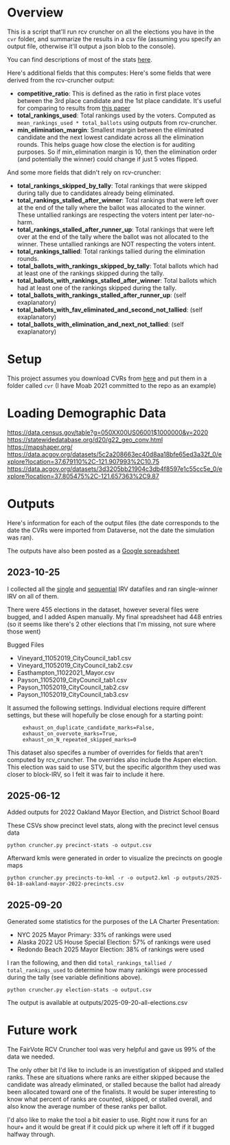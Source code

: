# Overview
This is a script that'll run rcv cruncher on all the elections you have in the `cvr` folder, and summarize the results in a csv file (assuming you specify an output file, otherwise it'll output a json blob to the console).

You can find descriptions of most of the stats [here](https://rcv-cruncher.readthedocs.io/en/latest/statistics.html).

Here's additional fields that this computes:
Here's some fields that were derived from the rcv-cruncher output:
 * **competitive_ratio**: This is defined as the ratio in first place votes between the 3rd place candidate and the 1st place candidate. It's useful for comparing to results from [this paper](https://www.researchgate.net/publication/258164743_Frequency_of_monotonicity_failure_under_Instant_Runoff_Voting_Estimates_based_on_a_spatial_model_of_elections)
 * **total_rankings_used**: Total rankings used by the voters. Computed as ``mean_rankings_used * total_ballots`` using outputs from rcv-cruncher.
 * **min_elimination_margin**: Smallest margin between the eliminated candidate and the next lowest candidate across all the elimination rounds. This helps guage how close the election is for auditing purposes. So if min_elimination margin is 10, then the elimination order (and potentially the winner) could change if just 5 votes flipped. 

 And some more fields that didn't rely on rcv-cruncher:
 * **total_rankings_skipped_by_tally**: Total rankings that were skipped during tally due to candidates already being eliminated. 
 * **total_rankings_stalled_after_winner**: Total rankings that were left over at the end of the tally where the ballot was allocated to the winner. These untallied rankings are respecting the voters intent per later-no-harm. 
 * **total_rankings_stalled_after_runner_up**: Total rankings that were left over at the end of the tally where the ballot was not allocated to the winner. These untallied rankings are NOT respecting the voters intent.
 * **total_rankings_tallied**: Total rankings tallied during the elimination rounds.
 * **total_ballots_with_rankings_skipped_by_tally**: Total ballots which had at least one of the rankings skipped during the tally.
 * **total_ballots_with_rankings_stalled_after_winner**: Total ballots which had at least one of the rankings skipped during the tally.
 * **total_ballots_with_rankings_stalled_after_runner_up**: (self exaplanatory)
 * **total_ballots_with_fav_eliminated_and_second_not_tallied**: (self exaplanatory)
 * **total_ballots_with_elimination_and_next_not_tallied**: (self exaplanatory)

# Setup

This project assumes you download CVRs from [here](https://dataverse.harvard.edu/dataverse/rcv_cvrs) and put them in a folder called `cvr` (I have Moab 2021 committed to the repo as an example)

# Loading Demographic Data

https://data.census.gov/table?g=050XX00US06001$1000000&y=2020
https://statewidedatabase.org/d20/g22_geo_conv.html
https://mapshaper.org/
https://data.acgov.org/datasets/5c2a208663ec40d8aa18bfe65ed3a32f_0/explore?location=37.679110%2C-121.907993%2C10.75
https://data.acgov.org/datasets/3d3205bb21904c3db4f8597e1c55cc5e_0/explore?location=37.805475%2C-121.657363%2C9.87


# Outputs

Here's information for each of the output files (the date corresponds to the date the CVRs were imported from Dataverse, not the date the simulation was ran).

The outputs have also been posted as a [Google spreadsheet](https://docs.google.com/spreadsheets/d/1iMa8Gw6-7Nu06JMKAstaMd7U3GwrCSUn3hfHoepCUAw/edit?usp=sharing)

## 2023-10-25

I collected all the [single](https://dataverse.harvard.edu/dataset.xhtml?persistentId=doi:10.7910/DVN/AMK8PJ) and [sequential](https://dataverse.harvard.edu/dataset.xhtml?persistentId=doi:10.7910/DVN/04LOQX) IRV datafiles and ran single-winner IRV on all of them.

There were 455 elections in the dataset, however several files were bugged, and I added Aspen manually. My final spreadsheet had 448 entries (so it seems like there's 2 other elections that I'm missing, not sure where those went)

Bugged Files
* Vineyard_11052019_CityCouncil_tab1.csv
* Vineyard_11052019_CityCouncil_tab2.csv
* Easthampton_11022021_Mayor.csv
* Payson_11052019_CityCouncil_tab1.csv
* Payson_11052019_CityCouncil_tab2.csv
* Payson_11052019_CityCouncil_tab3.csv

It assumed the following settings. Individual elections require different settings, but these will hopefully be close enough for a starting point:

```
     exhaust_on_duplicate_candidate_marks=False,
     exhaust_on_overvote_marks=True,
     exhaust_on_N_repeated_skipped_marks=0
```

This dataset also specifes a number of overrides for fields that aren't computed by rcv_cruncher. The overrides also include the Aspen election. This election was said to use STV, but the specific algorithm they used was closer to block-IRV, so I felt it was fair to include it here.

## 2025-06-12

Added outputs for 2022 Oakland Mayor Election, and District School Board

These CSVs show precinct level stats, along with the precinct level census data

```
python cruncher.py precinct-stats -o output.csv
```

Afterward kmls were generated in order to visualize the precincts on google maps

```
python cruncher.py precincts-to-kml -r -o output2.kml -p outputs/2025-04-18-oakland-mayor-2022-precincts.csv
```

## 2025-09-20

Generated some statistics for the purposes of the LA Charter Presentation:

 * NYC 2025 Mayor Primary: 33% of rankings were used
 * Alaska 2022 US House Special Election: 57% of rankings were used
 * Redondo Beach 2025 Mayor Election: 38% of rankings were used

I ran the following, and then did ``total_rankings_tallied / total_rankings_used`` to determine how many rankings were processed during the tally (see variable definitions above).

```
python cruncher.py election-stats -o output.csv
```

The output is available at outputs/2025-09-20-all-elections.csv

# Future work

The FairVote RCV Cruncher tool was very helpful and gave us 99% of the data we needed.

The only other bit I'd like to include is an investigation of skipped and stalled ranks. These are situations where ranks are either skipped because the candidate was already eliminated, or stalled because the ballot had already been allocated toward one of the finalists. It would be super interesting to know what percent of ranks are counted, skipped, or stalled overall, and also know the average number of these ranks per ballot.

I'd also like to make the tool a bit easier to use. Right now it runs for an hour+ and it would be great if it could pick up where it left off if it bugged halfway through.
